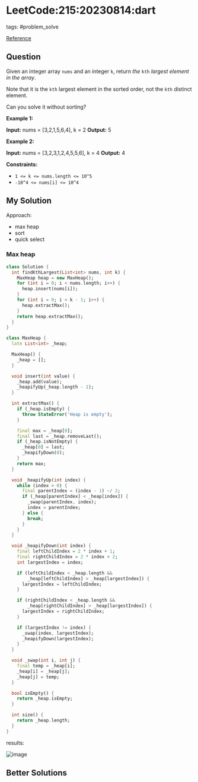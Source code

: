 # LeetCode:215:20230814:dart

tags: #problem_solve

[Reference](https://leetcode.com/problems/kth-largest-element-in-an-array/)

## Question

Given an integer array `nums` and an integer `k`, return _the_ `kth` _largest element in the array_.

Note that it is the `kth` largest element in the sorted order, not the `kth` distinct element.

Can you solve it without sorting?

**Example 1:**

**Input:** nums = [3,2,1,5,6,4], k = 2
**Output:** 5

**Example 2:**

**Input:** nums = [3,2,3,1,2,4,5,5,6], k = 4
**Output:** 4

**Constraints:**

- `1 <= k <= nums.length <= 10^5`
- `-10^4 <= nums[i] <= 10^4`

## My Solution

Approach:

- max heap
- sort
- quick select

### Max heap

```dart
class Solution {
  int findKthLargest(List<int> nums, int k) {
    MaxHeap heap = new MaxHeap();
    for (int i = 0; i < nums.length; i++) {
      heap.insert(nums[i]);
    }
    for (int i = 0; i < k - 1; i++) {
      heap.extractMax();
    }
    return heap.extractMax();
  }
}

class MaxHeap {
  late List<int> _heap;

  MaxHeap() {
    _heap = [];
  }

  void insert(int value) {
    _heap.add(value);
    _heapifyUp(_heap.length - 1);
  }

  int extractMax() {
    if (_heap.isEmpty) {
      throw StateError('Heap is empty');
    }

    final max = _heap[0];
    final last = _heap.removeLast();
    if (_heap.isNotEmpty) {
      _heap[0] = last;
      _heapifyDown(0);
    }
    return max;
  }

  void _heapifyUp(int index) {
    while (index > 0) {
      final parentIndex = (index - 1) ~/ 2;
      if (_heap[parentIndex] < _heap[index]) {
        _swap(parentIndex, index);
        index = parentIndex;
      } else {
        break;
      }
    }
  }

  void _heapifyDown(int index) {
    final leftChildIndex = 2 * index + 1;
    final rightChildIndex = 2 * index + 2;
    int largestIndex = index;

    if (leftChildIndex < _heap.length &&
        _heap[leftChildIndex] > _heap[largestIndex]) {
      largestIndex = leftChildIndex;
    }

    if (rightChildIndex < _heap.length &&
        _heap[rightChildIndex] > _heap[largestIndex]) {
      largestIndex = rightChildIndex;
    }

    if (largestIndex != index) {
      _swap(index, largestIndex);
      _heapifyDown(largestIndex);
    }
  }

  void _swap(int i, int j) {
    final temp = _heap[i];
    _heap[i] = _heap[j];
    _heap[j] = temp;
  }

  bool isEmpty() {
    return _heap.isEmpty;
  }

  int size() {
    return _heap.length;
  }
}
```

results:

![image](https://i.imgur.com/hqBZwm1.png)

## Better Solutions
